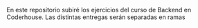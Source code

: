 En este repositorio subiré los ejercicios del curso de Backend en Coderhouse. Las distintas entregas serán separadas en ramas